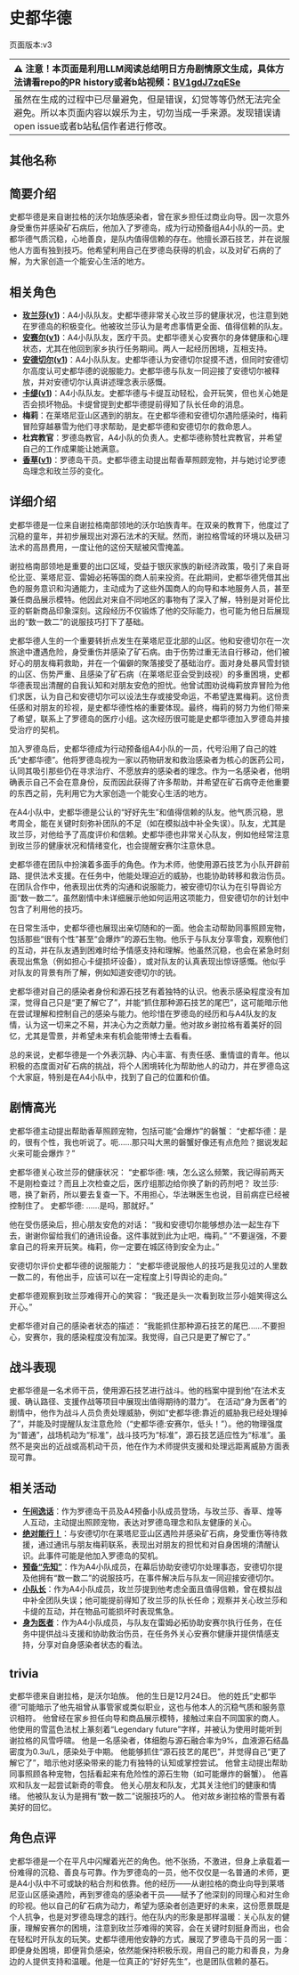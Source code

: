 # 史都华德
页面版本:v3
 

| :warning: 注意！本页面是利用LLM阅读总结明日方舟剧情原文生成，具体方法请看repo的PR history或者b站视频：[BV1gdJ7zqESe](https://www.bilibili.com/video/BV1gdJ7zqESe/)         |
|:----------------------------|
| 虽然在生成的过程中已尽量避免，但是错误，幻觉等等仍然无法完全避免。所以本页面内容以娱乐为主，切勿当成一手来源。发现错误请open issue或者b站私信作者进行修改。|



## 其他名称

## 简要介绍
史都华德是来自谢拉格的沃尔珀族感染者，曾在家乡担任过商业向导。因一次意外身受重伤并感染矿石病后，他加入了罗德岛，成为行动预备组A4小队的一员。史都华德气质沉稳，心地善良，是队内值得信赖的存在。他擅长源石技艺，并在说服他人方面有独到技巧。他希望利用自己在罗德岛获得的机会，以及对矿石病的了解，为大家创造一个能安心生活的地方。
## 相关角色
-   **[玫兰莎](char_208_melan.md)([v1](../chars/char_208_melan.md))**：A4小队队友。史都华德非常关心玫兰莎的健康状况，也注意到她在罗德岛的积极变化。他被玫兰莎认为是考虑事情更全面、值得信赖的队友。
-   **[安赛尔](char_212_ansel.md)([v1](../chars/char_212_ansel.md))**：A4小队队友，医疗干员。史都华德关心安赛尔的身体健康和心理状态，尤其在他回到家乡执行任务期间。两人一起经历困境，互相支持。
-   **[安德切尔](char_211_adnach.md)([v1](../chars/char_211_adnach.md))**：A4小队队友。史都华德认为安德切尔捉摸不透，但同时安德切尔高度认可史都华德的说服能力。史都华德与队友一同迎接了安德切尔被释放，并对安德切尔认真讲述理念表示感慨。
-   **[卡缇](char_209_ardign.md)([v1](../chars/char_209_ardign.md))**：A4小队队友。史都华德与卡缇互动轻松，会开玩笑，但也关心她是否会损坏物品。卡缇曾提到史都华德提前得知了队长任命的消息。
-   **梅莉**：在莱塔尼亚山区遇到的朋友。在史都华德和安德切尔遇险感染时，梅莉冒险穿越暴雪为他们寻求帮助，是史都华德和安德切尔的救命恩人。
-   **杜宾教官**：罗德岛教官，A4小队的负责人。史都华德称赞杜宾教官，并希望自己的工作成果能让她满意。
-   **[香草](char_240_wyvern.md)([v1](../chars/char_240_wyvern.md))**：罗德岛干员。史都华德主动提出帮香草照顾宠物，并与她讨论罗德岛理念和玫兰莎的变化。
## 详细介绍
史都华德是一位来自谢拉格南部领地的沃尔珀族青年。在双亲的教育下，他度过了沉稳的童年，并初步展现出对源石法术的天赋。然而，谢拉格雪域的环境以及研习法术的高昂费用，一度让他的这份天赋被风雪掩盖。

谢拉格南部领地是重要的出口区域，受益于银灰家族的新经济政策，吸引了来自哥伦比亚、莱塔尼亚、雷姆必拓等国的商人前来投资。在此期间，史都华德凭借其出色的服务意识和沟通能力，主动成为了这些外国商人的向导和本地服务人员，甚至兼任商品展示模特。他因此对来自不同地区的事物有了深入了解，特别是对哥伦比亚的崭新商品印象深刻。这段经历不仅锻炼了他的交际能力，也可能为他日后展现出的“数一数二”的说服技巧打下了基础。

史都华德人生的一个重要转折点发生在莱塔尼亚北部的山区。他和安德切尔在一次旅途中遭遇危险，身受重伤并感染了矿石病。由于伤势过重无法自行移动，他们被好心的朋友梅莉救助，并在一个偏僻的聚落接受了基础治疗。面对身处暴风雪封锁的山区、伤势严重、且感染了矿石病（在莱塔尼亚会受到歧视）的多重困境，史都华德表现出清醒的自我认知和对朋友安危的担忧。他曾试图劝说梅莉放弃冒险为他们求医，认为自己和安德切尔可以设法生存或接受命运，不希望连累梅莉。这份责任感和对朋友的珍视，是史都华德性格的重要体现。最终，梅莉的努力为他们带来了希望，联系上了罗德岛的医疗小组。这次经历很可能是史都华德加入罗德岛并接受治疗的契机。

加入罗德岛后，史都华德成为行动预备组A4小队的一员，代号沿用了自己的姓氏“史都华德”。他将罗德岛视为一家以药物研发和救治感染者为核心的医药公司，认同其吸引那些仍在寻求治疗、不愿放弃的感染者的理念。作为一名感染者，他明确表示自己不会在意身份，反而因此获得了许多帮助，并希望在矿石病夺走他重要的东西之前，先利用它为大家创造一个能安心生活的地方。

在A4小队中，史都华德是公认的“好好先生”和值得信赖的队友。他气质沉稳，思考周全，能在关键时刻弥补团队的不足（如在模拟战中补全失误）。队友，尤其是玫兰莎，对他给予了高度评价和信赖。史都华德也非常关心队友，例如他经常注意到玫兰莎的健康状况和情绪变化，也会提醒安赛尔注意休息。

史都华德在团队中扮演着多面手的角色。作为术师，他使用源石技艺为小队开辟前路、提供法术支援。在任务中，他能处理迫近的威胁，也能协助转移和救治伤员。在团队合作中，他表现出优秀的沟通和说服能力，被安德切尔认为在引导舆论方面“数一数二”。虽然剧情中未详细展示他如何运用这项能力，但安德切尔的计划中包含了利用他的技巧。

在日常生活中，史都华德也展现出亲切随和的一面。他会主动帮助同事照顾宠物，包括那些“很有个性”甚至“会爆炸”的源石生物。他乐于与队友分享零食，观察他们的互动，并在队友遇到困难时给予情感支持和理解。他虽然沉稳，也会在紧急时刻表现出焦急（例如担心卡缇损坏设备），或对队友的认真表现出惊讶感慨。他似乎对队友的背景有所了解，例如知道安德切尔的铳。

史都华德对自己的感染者身份和源石技艺有着独特的认识。他表示感染程度没有加深，觉得自己只是“更了解它了”，并能“抓住那种源石技艺的尾巴”，这可能暗示他在尝试理解和控制自己的感染与能力。他珍惜在罗德岛的经历和与A4队友的友情，认为这一切来之不易，并决心为之贡献力量。他对故乡谢拉格有着美好的回忆，尤其是雪景，并希望未来有机会能带博士去看看。

总的来说，史都华德是一个外表沉静、内心丰富、有责任感、重情谊的青年。他以积极的态度面对矿石病的挑战，将个人困境转化为帮助他人的动力，并在罗德岛这个大家庭，特别是在A4小队中，找到了自己的位置和价值。
## 剧情高光
史都华德主动提出帮助香草照顾宠物，包括可能“会爆炸”的磐蟹：
“史都华德：是的，很有个性，我也听说了。呃……那只叫大黑的磐蟹好像还有点危险？据说发起火来可能会爆炸？”

史都华德关心玫兰莎的健康状况：
“史都华德: 咦，怎么这么频繁，我记得前两天不是刚检查过？而且上次检查之后，医疗组那边给你换了新的药剂吧？ 玫兰莎: 嗯，换了新药，所以要去复查一下。不用担心，华法琳医生也说，目前病症已经被控制住了。 史都华德: ......是吗，那就好。”

他在受伤感染后，担心朋友安危的对话：
“我和安德切尔能够想办法一起生存下去，谢谢你留给我们的通讯设备。这件事就到此为止吧，梅莉。”
“不要逞强，不要拿自己的将来开玩笑。梅莉，你一定要在城区待到安全为止。”

安德切尔评价史都华德的说服能力：
“史都华德说服他人的技巧是我见过的人里数一数二的，有他出手，应该可以在一定程度上引导舆论的走向。”

史都华德观察到玫兰莎难得开心的笑容：
“我还是头一次看到玫兰莎小姐笑得这么开心。”

史都华德对自己的感染者状态的描述：
“我能抓住那种源石技艺的尾巴......不要担心，安赛尔，我的感染程度没有加深。我觉得，自己只是更了解它了。”
## 战斗表现
史都华德是一名术师干员，使用源石技艺进行战斗。他的档案中提到他“在法术支援、确认路径、支援作战等项目中展现出值得期待的潜力”。
在活动“身为医者”的剧情中，他作为战斗人员负责处理威胁，例如“史都华德:靠近的威胁我已经处理掉了”，并能及时提醒队友注意危险（“史都华德:安赛尔，低头！”）。他的物理强度为“普通”，战场机动为“标准”，战斗技巧为“标准”，源石技艺适应性为“标准”。虽然不是突出的近战或高机动干员，他在作为术师提供支援和处理远距离威胁方面表现可靠。
## 相关活动
-   **[午间逸话](../stories/act7d5.md)**：作为罗德岛干员及A4预备小队成员登场，与玫兰莎、香草、煌等人互动，主动提出照顾宠物，表达对罗德岛理念和队友健康的关心。
-   **[绝对能行！](../stories/story_ardign_set_1.md)**：与安德切尔在莱塔尼亚山区遇险并感染矿石病，身受重伤等待救援，通过通讯与朋友梅莉联系，表现出对朋友的担忧和对自身困境的清醒认识。此事件可能是他加入罗德岛的契机。
-   **[预备“先知”](../stories/story_adnach_set_1.md)**：作为A4小队成员，在幕后协助安德切尔处理事态，安德切尔提及他拥有“数一数二”的说服技巧，在事件解决后与队友一同迎接安德切尔。
-   **[小队长](../stories/story_melan_set_1.md)**：作为A4小队成员，玫兰莎提到他考虑全面且值得信赖，曾在模拟战中补全团队失误；他可能提前得知了玫兰莎的队长任命；观察并关心玫兰莎和卡缇的互动，并在物品可能损坏时表现焦急。
-   **[身为医者](../stories/story_ansel_set_1.md)**：作为A4小队成员，与队友在雷姆必拓协助安赛尔执行任务，在任务中提供战斗支援和协助救治伤员，在任务外关心安赛尔健康并提供情感支持，分享对自身感染者状态的看法。
## trivia
史都华德来自谢拉格，是沃尔珀族。
他的生日是12月24日。
他的姓氏“史都华德”可能暗示了他先祖曾从事管家或类似职业，这也与他本人的沉稳气质和服务意识相符。
他曾经在家乡担任向导和商品展示模特，接触过来自不同国家的商人。
他使用的雪蓝色法杖上篆刻着“Legendary future”字样，并被认为使用时能听到谢拉格的风雪呼啸。
他是一名感染者，体细胞与源石融合率为9%，血液源石结晶密度为0.3u/L，感染处于中期。
他能够抓住“源石技艺的尾巴”，并觉得自己“更了解它了”，暗示他对感染带来的能力有独特的认知或掌控尝试。
他曾主动提出帮助同事照顾各种宠物，包括看起来有危险性的源石生物（如可能爆炸的磐蟹）。
他喜欢和队友一起尝试新奇的零食。
他关心朋友和队友，尤其关注他们的健康和情绪。
他被队友认为是拥有“数一数二”说服技巧的人。
他对故乡谢拉格的雪景有着美好的回忆。
## 角色点评
史都华德是一个在平凡中闪耀着光芒的角色。他不张扬，不激进，但身上承载着一份难得的沉稳、善良与可靠。作为罗德岛的一员，他不仅仅是一名普通的术师，更是A4小队中不可或缺的粘合剂和依靠。他的经历——从谢拉格的商业向导到莱塔尼亚山区感染遇险，再到罗德岛的感染者干员——赋予了他深刻的同理心和对生命的珍视。他以自己的矿石病为动力，希望为感染者创造更好的未来，这份愿景既是个人抗争，也是对罗德岛理念的践行。他在队内的形象是那样温暖：关心队友的健康，理解安赛尔的困境，注意到玫兰莎难得的笑容，会在关键时刻挺身而出，也会在轻松时开队友的玩笑。史都华德用他安静的方式，展现了罗德岛干员的另一面：即便身处困境，即便背负感染，依然能保持积极乐观，用自己的能力和善良，为身边的人提供支持和温暖。他是一位真正的“好好先生”，也是团队信赖的基石。